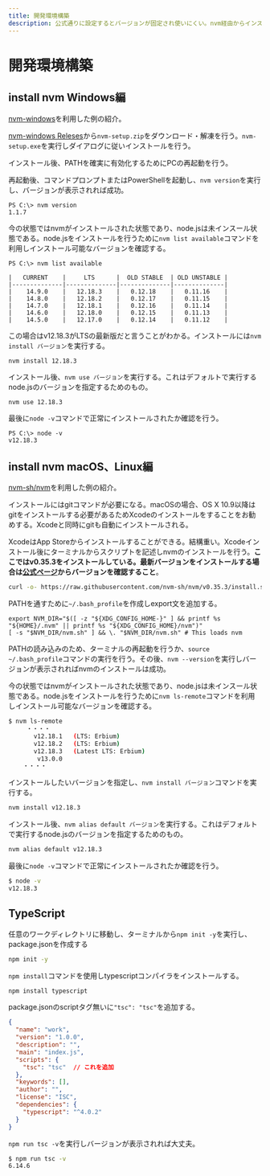 ```yaml
---
title: 開発環境構築
description: 公式通りに設定するとバージョンが固定され使いにくい。nvm経由からインストールすることを勧める。
---
```


# 開発環境構築

## install nvm Windows編

[nvm-windows](https://github.com/coreybutler/nvm-windows)を利用した例の紹介。

[nvm-windows Releses](https://github.com/coreybutler/nvm-windows/releases)から`nvm-setup.zip`をダウンロード・解凍を行う。`nvm-setup.exe`を実行しダイアログに従いインストールを行う。

インストール後、PATHを確実に有効化するためにPCの再起動を行う。

再起動後、コマンドプロンプトまたはPowerShellを起動し、`nvm version`を実行し、バージョンが表示されれば成功。

```plaintext
PS C:\> nvm version
1.1.7
```

今の状態ではnvmがインストールされた状態であり、node.jsは未インスール状態である。node.jsをインストールを行うために`nvm list available`コマンドを利用しインストール可能なバージョンを確認する。

```plaintext
PS C:\> nvm list available

|   CURRENT    |     LTS      |  OLD STABLE  | OLD UNSTABLE |
|--------------|--------------|--------------|--------------|
|    14.9.0    |   12.18.3    |   0.12.18    |   0.11.16    |
|    14.8.0    |   12.18.2    |   0.12.17    |   0.11.15    |
|    14.7.0    |   12.18.1    |   0.12.16    |   0.11.14    |
|    14.6.0    |   12.18.0    |   0.12.15    |   0.11.13    |
|    14.5.0    |   12.17.0    |   0.12.14    |   0.11.12    |
```

この場合はv12.18.3がLTSの最新版だと言うことがわかる。インストールには`nvm install バージョン`を実行する。

```plaintext
nvm install 12.18.3
```

インストール後、`nvm use バージョン`を実行する。これはデフォルトで実行するnode.jsのバージョンを指定するためのもの。

```plaintext
nvm use 12.18.3
```

最後に`node -v`コマンドで正常にインストールされたか確認を行う。

```plaintext
PS C:\> node -v
v12.18.3
```

<google-ads/>

## install nvm macOS、Linux編

[nvm-sh/nvm](https://github.com/nvm-sh/nvm)を利用した例の紹介。

インストールにはgitコマンドが必要になる。macOSの場合、OS X 10.9以降はgitをインストールする必要があるためXcodeのインストールをすることをお勧めする。Xcodeと同時にgitも自動にインストールされる。

XcodeはApp Storeからインストールすることができる。結構重い。Xcodeインストール後にターミナルからスクリプトを記述しnvmのインストールを行う。**ここではv0.35.3をインストールしている。最新バージョンをインストールする場合は[公式ページ](https://github.com/nvm-sh/nvm)からバージョンを確認すること**。

```bash
curl -o- https://raw.githubusercontent.com/nvm-sh/nvm/v0.35.3/install.sh | bash
```

PATHを通すために`~/.bash_profile`を作成しexport文を追加する。

```plaintext
export NVM_DIR="$([ -z "${XDG_CONFIG_HOME-}" ] && printf %s "${HOME}/.nvm" || printf %s "${XDG_CONFIG_HOME}/nvm")"
[ -s "$NVM_DIR/nvm.sh" ] && \. "$NVM_DIR/nvm.sh" # This loads nvm
```

PATHの読み込みのため、ターミナルの再起動を行うか、`source ~/.bash_profile`コマンドの実行を行う。その後、`nvm --version`を実行しバージョンが表示されればnvmのインストールは成功。

今の状態ではnvmがインストールされた状態であり、node.jsは未インスール状態である。node.jsをインストールを行うために`nvm ls-remote`コマンドを利用しインストール可能なバージョンを確認する。

```bash
$ nvm ls-remote
     ・・・・
       v12.18.1   (LTS: Erbium)
       v12.18.2   (LTS: Erbium)
       v12.18.3   (Latest LTS: Erbium)
        v13.0.0
    ・・・・
```

インストールしたいバージョンを指定し、`nvm install バージョン`コマンドを実行する。

```bash
nvm install v12.18.3
```

インストール後、`nvm alias default バージョン`を実行する。これはデフォルトで実行するnode.jsのバージョンを指定するためのもの。

```bash
nvm alias default v12.18.3
```

最後に`node -v`コマンドで正常にインストールされたか確認を行う。

```bash
$ node -v
v12.18.3
```


## TypeScript

任意のワークディレクトリに移動し、ターミナルから`npm init -y`を実行し、package.jsonを作成する

```bash
npm init -y
```

`npm install`コマンドを使用しtypescriptコンパイラをインストールする。

```bash
npm install typescript
```

package.jsonのscriptタグ無いに`"tsc": "tsc"`を追加する。

```json
{
  "name": "work",
  "version": "1.0.0",
  "description": "",
  "main": "index.js",
  "scripts": {
    "tsc": "tsc"  // これを追加
  },
  "keywords": [],
  "author": "",
  "license": "ISC",
  "dependencies": {
    "typescript": "^4.0.2"
  }
}
```

`npm run tsc -v`を実行しバージョンが表示されれば大丈夫。

```bash
$ npm run tsc -v
6.14.6
```

